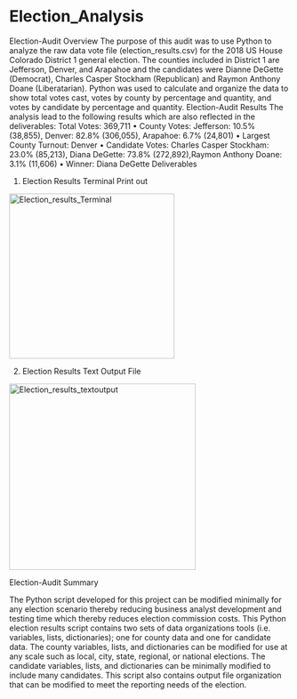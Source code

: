 # Election_Analysis

Election-Audit Overview
The purpose of this audit was to use Python to analyze the raw data vote file (election_results.csv) for the 2018 US House Colorado District 1 general election. The counties included in District 1 are Jefferson, Denver, and Arapahoe and the candidates were Dianne DeGette (Democrat), Charles Casper Stockham (Republican) and Raymon Anthony Doane (Liberatarian). Python was used to calculate and organize the data to show total votes cast, votes by county by percentage and quantity, and votes by candidate by percentage and quantity.
Election-Audit Results
The analysis lead to the following results which are also reflected in the deliverables:
Total Votes: 369,711
•    County Votes: Jefferson: 10.5% (38,855), Denver: 82.8% (306,055), Arapahoe: 6.7% (24,801)
•    Largest County Turnout: Denver
•    Candidate Votes: Charles Casper Stockham: 23.0% (85,213), Diana DeGette: 73.8% (272,892),Raymon Anthony Doane: 3.1% (11,606)
•    Winner: Diana DeGette
Deliverables
1.    Election Results Terminal Print out
<img width="297" alt="Election_results_Terminal" src="https://user-images.githubusercontent.com/74233163/104559661-52939f00-560a-11eb-9723-884f8b668e19.png">

2.    Election Results Text Output File
<img width="335" alt="Election_results_textoutput" src="https://user-images.githubusercontent.com/74233163/104560687-d9954700-560b-11eb-9b5e-0af818280305.png">

Election-Audit Summary

The Python script developed for this project can be modified minimally for any election scenario thereby reducing business analyst development and testing time which thereby reduces election commission costs.
This Python election results script contains two sets of data organizations tools (i.e. variables, lists, dictionaries); one for county data and one for candidate data. The county variables, lists, and dictionaries can be modified for use at any scale such as local, city, state, regional, or national elections. The candidate variables, lists, and dictionaries can be minimally modified to include many candidates.
This script also contains output file organization that can be modified to meet the reporting needs of the election.
 

